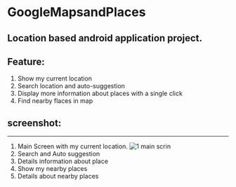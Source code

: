 # GoogleMapsandPlaces
## Location based android application project. 
## Feature:
  1. Show my current location
  2. Search location and auto-suggestion
  3. Display more information about places with a single click
  4. Find nearby flaces in map

## screenshot:
---
1. Main Screen with my current location.
![1 main scrin](https://user-images.githubusercontent.com/38472380/39087877-84b39642-45c9-11e8-8c94-f5da64edd0c2.png)
2. Search and Auto suggestion
3. Details information about place
4. Show my nearby places
5. Details about nearby places
